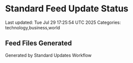 # Standard Feed Update Status
Last updated: Tue Jul 29 17:25:54 UTC 2025
Categories: technology,business,world

## Feed Files Generated

Generated by Standard Updates Workflow
